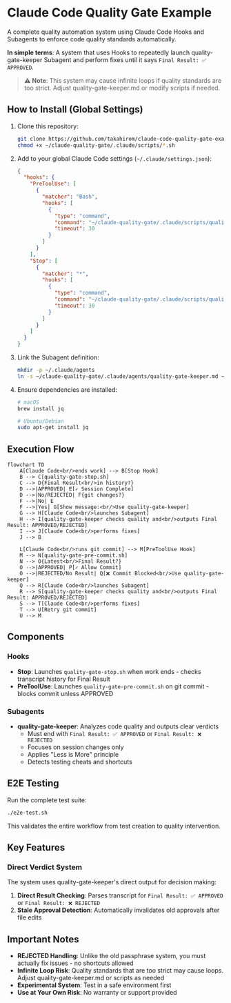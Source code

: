 # Claude Code Quality Gate Example

A complete quality automation system using Claude Code Hooks and Subagents to enforce code quality standards automatically.

**In simple terms**: A system that uses Hooks to repeatedly launch quality-gate-keeper Subagent and perform fixes until it says `Final Result: ✅ APPROVED`.

> **⚠️ Note**: This system may cause infinite loops if quality standards are too strict. Adjust quality-gate-keeper.md or modify scripts if needed.

## How to Install (Global Settings)

1. Clone this repository:
   ```bash
   git clone https://github.com/takahirom/claude-code-quality-gate-example.git ~/claude-quality-gate
   chmod +x ~/claude-quality-gate/.claude/scripts/*.sh
   ```

2. Add to your global Claude Code settings (`~/.claude/settings.json`):
   ```json
   {
     "hooks": {
       "PreToolUse": [
         {
           "matcher": "Bash",
           "hooks": [
             {
               "type": "command",
               "command": "~/claude-quality-gate/.claude/scripts/quality-gate-pre-commit.sh",
               "timeout": 30
             }
           ]
         }
       ],
       "Stop": [
         {
           "matcher": "*",
           "hooks": [
             {
               "type": "command",
               "command": "~/claude-quality-gate/.claude/scripts/quality-gate-stop.sh",
               "timeout": 30
             }
           ]
         }
       ]
     }
   }
   ```

3. Link the Subagent definition:
   ```bash
   mkdir -p ~/.claude/agents
   ln -s ~/claude-quality-gate/.claude/agents/quality-gate-keeper.md ~/.claude/agents/
   ```

4. Ensure dependencies are installed:
   ```bash
   # macOS
   brew install jq
   
   # Ubuntu/Debian
   sudo apt-get install jq
   ```

## Execution Flow

```mermaid
flowchart TD
    A[Claude Code<br/>ends work] --> B[Stop Hook] 
    B --> C[quality-gate-stop.sh]
    C --> D{Final Result<br/>in history?}
    D -->|APPROVED| E[✓ Session Complete]
    D -->|No/REJECTED| F{git changes?}
    F -->|No| E
    F -->|Yes| G[Show message:<br/>Use quality-gate-keeper]
    G --> H[Claude Code<br/>launches Subagent]
    H --> I[quality-gate-keeper checks quality and<br/>outputs Final Result: APPROVED/REJECTED]
    I --> J[Claude Code<br/>performs fixes]
    J --> B
    
    L[Claude Code<br/>runs git commit] --> M[PreToolUse Hook] 
    M --> N[quality-gate-pre-commit.sh]
    N --> O{Latest<br/>Final Result?}
    O -->|APPROVED| P[✓ Allow Commit]
    O -->|REJECTED/No Result| Q[❌ Commit Blocked<br/>Use quality-gate-keeper]
    Q --> R[Claude Code<br/>launches Subagent]
    R --> S[quality-gate-keeper checks quality and<br/>outputs Final Result: APPROVED/REJECTED]
    S --> T[Claude Code<br/>performs fixes]
    T --> U[Retry git commit]
    U --> M
```

## Components

### Hooks
- **Stop**: Launches `quality-gate-stop.sh` when work ends - checks transcript history for Final Result
- **PreToolUse**: Launches `quality-gate-pre-commit.sh` on git commit - blocks commit unless APPROVED

### Subagents
- **quality-gate-keeper**: Analyzes code quality and outputs clear verdicts
  - Must end with `Final Result: ✅ APPROVED` or `Final Result: ❌ REJECTED`
  - Focuses on session changes only
  - Applies "Less is More" principle
  - Detects testing cheats and shortcuts

## E2E Testing

Run the complete test suite:
```bash
./e2e-test.sh
```

This validates the entire workflow from test creation to quality intervention.

## Key Features

### Direct Verdict System
The system uses quality-gate-keeper's direct output for decision making:

1. **Direct Result Checking**: Parses transcript for `Final Result: ✅ APPROVED` or `Final Result: ❌ REJECTED`
2. **Stale Approval Detection**: Automatically invalidates old approvals after file edits


## Important Notes

- **REJECTED Handling**: Unlike the old passphrase system, you must actually fix issues - no shortcuts allowed
- **Infinite Loop Risk**: Quality standards that are too strict may cause loops. Adjust quality-gate-keeper.md or scripts as needed
- **Experimental System**: Test in a safe environment first  
- **Use at Your Own Risk**: No warranty or support provided


